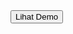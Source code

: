 <a href="https://www.haxorai.com/p/bg-generator.html" target="_blank">
  <button>Lihat Demo</button>
</a>
